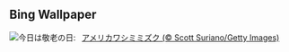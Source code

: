 ## Bing Wallpaper
![](https://www.bing.com/th?id=OHR.AgedDay2025_JA-JP9424136979_UHD.jpg&w=1000)今日は敬老の日:&nbsp;&ensp;[アメリカワシミミズク (© Scott Suriano/Getty Images)](https://www.bing.com/th?id=OHR.AgedDay2025_JA-JP9424136979_UHD.jpg)
<br><br/>
